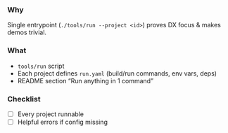 ### Why
Single entrypoint (`./tools/run --project <id>`) proves DX focus & makes demos trivial.

### What
- `tools/run` script
- Each project defines `run.yaml` (build/run commands, env vars, deps)
- README section “Run anything in 1 command”

### Checklist
- [ ] Every project runnable
- [ ] Helpful errors if config missing